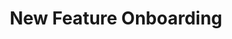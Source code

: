 ---
title: "New Feature Onboarding"
description: "Checklist for new features, specifically focused on documentation needed for security review"
layout: article
category: "Security"
redirect_to: "https://docs.google.com/document/d/1e8ql6tP-NS2N7RbGHeDQfYBz4rJNRfE_cb9MKuDGX1I/edit"
---